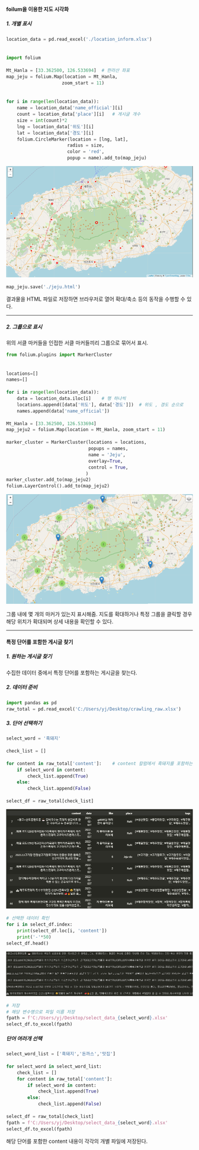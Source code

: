 #### foilum을 이용한 지도 시각화

##### 1.  개별 표시

```python
location_data = pd.read_excel('./location_inform.xlsx')


import folium

Mt_Hanla = [33.362500, 126.533694]  # 한라산 좌표
map_jeju = folium.Map(location = Mt_Hanla,
                     zoom_start = 11)


for i in range(len(location_data)):
    name = location_data['name_official'][i]
    count = location_data['place'][i]   # 게시글 개수
    size = int(count)*2
    lng = location_data['위도'][i]
    lat = location_data['경도'][i]
    folium.CircleMarker(location = [lng, lat],
                       radius = size,
                       color = 'red',
                       popup = name).add_to(map_jeju)
```

![image-20220203232718663](assets/subject05_4/image-20220203232718663.png)

```python
map_jeju.save('./jeju.html')
```

결과물을 HTML 파일로 저장하면 브라우저로 열어 확대/축소 등의 동작을 수행할 수 있다.

---



##### 2. 그룹으로 표시

위의 서클 마커들을 인접한 서클 마커들끼리 그룹으로 묶어서 표시.

```python
from folium.plugins import MarkerCluster


locations=[]
names=[]

for i in range(len(location_data)):
    data = location_data.iloc[i]	# 행 하나씩
    locations.append([data['위도'], data['경도']])	# 위도 , 경도 순으로
    names.append(data['name_official'])
    
Mt_Hanla = [33.362500, 126.533694]
map_jeju2 = folium.Map(location = Mt_Hanla, zoom_start = 11)

marker_cluster = MarkerCluster(locations = locations,
                               popups = names,
                               name = 'Jeju',
                               overlay=True,
                               control = True,
                              )
marker_cluster.add_to(map_jeju2)
folium.LayerControl().add_to(map_jeju2)
```

![image-20220203233436911](assets/subject05_4/image-20220203233436911.png)

그룹 내에 몇 개의 마커가 있는지 표시해줌. 지도를 확대하거나 특정 그룹을 클릭할 경우 해당 위치가 확대되며 상세 내용을 확인할 수 있다.

---



#### 특정 단어를 포함한 게시글 찾기

##### 1. 원하는 게시글 찾기

수집한 데이터 중에서 특정 단어를 포함하는 게시글을 찾는다.



##### 2. 데이터 준비

```python
import pandas as pd
raw_total = pd.read_excel('C:/Users/yj/Desktop/crawling_raw.xlsx')
```



##### 3. 단어 선택하기

```python
select_word = '흑돼지'

check_list = []

for content in raw_total['content']:	# content 칼럼에서 흑돼지를 포함하는 index를 저장
    if select_word in content:
        check_list.append(True)
    else:
        check_list.append(False)

select_df = raw_total[check_list]
```

![image-20220203234106462](assets/subject05_4/image-20220203234106462.png)

```python
# 선택한 데이터 확인
for i in select_df.index:
    print(select_df.loc[i, 'content'])
    print('-'*50)
select_df.head()
```

![image-20220203234350804](assets/subject05_4/image-20220203234350804.png)

```python
# 저장
# 해당 변수명으로 파일 이름 저장
fpath = f'C:/Users/yj/Desktop/select_data_{select_word}.xlsx'
select_df.to_excel(fpath)
```



##### 단어 여러개 선택

```python
select_word_list = ['흑돼지','돈까스','맛집']

for select_word in select_word_list:
    check_list = []
    for content in raw_total['content']:
        if select_word in content:
            check_list.append(True)
        else:
            check_list.append(False)

select_df = raw_total[check_list]
fpath = f'C:/Users/yj/Desktop/select_data_{select_word}.xlsx'
select_df.to_excel(fpath)
```

해당 단어를 포함한 content 내용이 각각의 개별 파일에 저장된다.